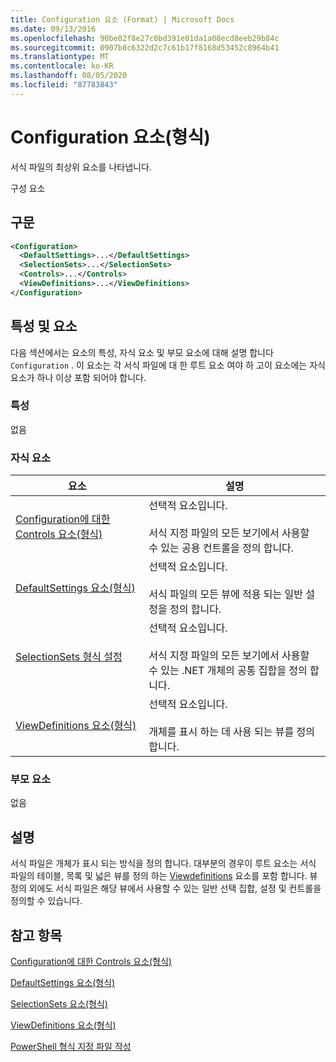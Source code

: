 ```yaml
---
title: Configuration 요소 (Format) | Microsoft Docs
ms.date: 09/13/2016
ms.openlocfilehash: 90be02f8e27c0bd391e01da1a08ecd8eeb29b84c
ms.sourcegitcommit: 0907b8c6322d2c7c61b17f8168d53452c8964b41
ms.translationtype: MT
ms.contentlocale: ko-KR
ms.lasthandoff: 08/05/2020
ms.locfileid: "87783843"
---
```

# <a name="configuration-element-format"></a>Configuration 요소(형식)

서식 파일의 최상위 요소를 나타냅니다.

구성 요소

## <a name="syntax"></a>구문

```xml
<Configuration>
  <DefaultSettings>...</DefaultSettings>
  <SelectionSets>...</SelectionSets>
  <Controls>...</Controls>
  <ViewDefinitions>...</ViewDefinitions>
</Configuration>

```

## <a name="attributes-and-elements"></a>특성 및 요소

다음 섹션에서는 요소의 특성, 자식 요소 및 부모 요소에 대해 설명 합니다 `Configuration` . 이 요소는 각 서식 파일에 대 한 루트 요소 여야 하 고이 요소에는 자식 요소가 하나 이상 포함 되어야 합니다.

### <a name="attributes"></a>특성

없음

### <a name="child-elements"></a>자식 요소

|요소|설명|
|-------------|-----------------|
|[Configuration에 대한 Controls 요소(형식)](./controls-element-for-configuration-format.md)|선택적 요소입니다.<br /><br /> 서식 지정 파일의 모든 보기에서 사용할 수 있는 공용 컨트롤을 정의 합니다.|
|[DefaultSettings 요소(형식)](./defaultsettings-element-format.md)|선택적 요소입니다.<br /><br /> 서식 파일의 모든 뷰에 적용 되는 일반 설정을 정의 합니다.|
|[SelectionSets 형식 설정](./selectionsets-element-format.md)|선택적 요소입니다.<br /><br /> 서식 지정 파일의 모든 보기에서 사용할 수 있는 .NET 개체의 공통 집합을 정의 합니다.|
|[ViewDefinitions 요소(형식)](./viewdefinitions-element-format.md)|선택적 요소입니다.<br /><br /> 개체를 표시 하는 데 사용 되는 뷰를 정의 합니다.|

### <a name="parent-elements"></a>부모 요소

없음

## <a name="remarks"></a>설명

서식 파일은 개체가 표시 되는 방식을 정의 합니다. 대부분의 경우이 루트 요소는 서식 파일의 테이블, 목록 및 넓은 뷰를 정의 하는 [Viewdefinitions](./viewdefinitions-element-format.md) 요소를 포함 합니다. 뷰 정의 외에도 서식 파일은 해당 뷰에서 사용할 수 있는 일반 선택 집합, 설정 및 컨트롤을 정의할 수 있습니다.

## <a name="see-also"></a>참고 항목

[Configuration에 대한 Controls 요소(형식)](./controls-element-for-configuration-format.md)

[DefaultSettings 요소(형식)](./defaultsettings-element-format.md)

[SelectionSets 요소(형식)](./selectionsets-element-format.md)

[ViewDefinitions 요소(형식)](./viewdefinitions-element-format.md)

[PowerShell 형식 지정 파일 작성](./writing-a-powershell-formatting-file.md)
